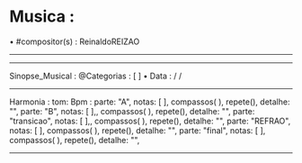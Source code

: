 # Musica :
• #compositor(s) : ReinaldoREIZAO

---


---

Sinopse_Musical :
@Categorias : [  ]
• Data :  /  /

---
Harmonia :
tom:
Bpm :
parte: "A", notas: [ ], compassos( ),  repete(), detalhe: "",
parte: "B", notas: [ ],, compassos( ),   repete(), detalhe: "",
parte: "transicao", notas: [ ],, compassos( ),   repete(), detalhe: "",
parte: "REFRAO", notas: [  ], compassos( ),   repete(), detalhe: "",
parte: "final", notas: [  ], compassos( ),   repete(), detalhe: "",

---